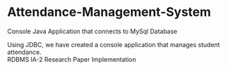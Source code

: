 # Attendance-Management-System
Console Java Application that connects to MySql Database

Using JDBC, we have created a console application that manages student attendance.\
RDBMS IA-2 Research Paper Implementation
